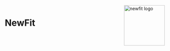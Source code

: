 <img align="right" width="128" height="128" src="https://avatars.githubusercontent.com/u/142658573?s=200" alt="newfit logo" />

# NewFit
